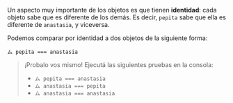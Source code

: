 Un aspecto muy importante de los objetos es que tienen **identidad**: cada objeto sabe que es diferente de los demás. Es decir, `pepita` sabe que ella es diferente de `anastasia`, y viceversa. 

Podemos comparar por identidad a dos objetos de la siguiente forma: 

```wollok
ム pepita === anastasia
```

> ¡Probalo vos mismo! Ejecutá las siguientes pruebas en la consola: 
> 
> * `ム pepita === anastasia`
> * `ム anastasia === pepita`
> * `ム anastasia === anastasia`
>
